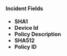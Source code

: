 
#### Incident Fields
- **SHA1**
- **Device Id**
- **Policy Description**
- **SHA512**
- **Policy ID**
